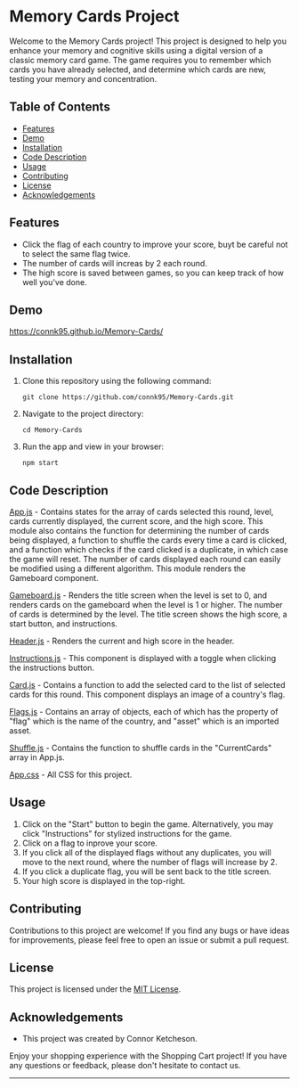 # Memory Cards Project

Welcome to the Memory Cards project! This project is designed to help you enhance your memory and cognitive skills using a digital version of a classic memory card game. The game requires you to remember which cards you have already selected, and determine which cards are new, testing your memory and concentration.

## Table of Contents

- [Features](https://github.com/connk95/Memory-Cards/blob/main/README.md#features)
- [Demo](https://github.com/connk95/Memory-Cards/blob/main/README.md#features)
- [Installation](https://github.com/connk95/Memory-Cards/blob/main/README.md#installation)
- [Code Description](https://github.com/connk95/Memory-Cards/blob/main/README.md#code-description)
- [Usage](https://github.com/connk95/Memory-Cards/blob/main/README.md#usage)
- [Contributing](https://github.com/connk95/Memory-Cards/blob/main/README.md#contributing)
- [License](https://github.com/connk95/Memory-Cards/blob/main/README.md#license)
- [Acknowledgements](https://github.com/connk95/Memory-Cards/blob/main/README.md#acknowledgements)

## Features

- Click the flag of each country to improve your score, buyt be careful not to select the same flag twice.
- The number of cards will increas by 2 each round.
- The high score is saved between games, so you can keep track of how well you've done.

## Demo

https://connk95.github.io/Memory-Cards/

## Installation

1. Clone this repository using the following command:
   ```
   git clone https://github.com/connk95/Memory-Cards.git
   ```

2. Navigate to the project directory:
   ```
   cd Memory-Cards
   ```

3. Run the app and view in your browser:
   ```
   npm start
   ```

## Code Description

[App.js](https://github.com/connk95/Memory-Cards/blob/main/src/App.js) - Contains states for the array of cards selected this round, level, cards currently displayed, the current score, and the high score. This module also contains the function for determining the number of cards being displayed, a function to shuffle the cards every time a card is clicked, and a function which checks if the card clicked is a duplicate, in which case the game will reset. The number of cards displayed each round can easily be modified using a different algorithm. This module renders the Gameboard component.

[Gameboard.js](https://github.com/connk95/Memory-Cards/blob/main/src/Components/Layout/Gameboard.js) - Renders the title screen when the level is set to 0, and renders cards on the gameboard when the level is 1 or higher. The number of cards is determined by the level. The title screen shows the high score, a start button, and instructions.

[Header.js](https://github.com/connk95/Memory-Cards/blob/main/src/Components/Layout/Header.js) - Renders the current and high score in the header.

[Instructions.js](https://github.com/connk95/Memory-Cards/blob/main/src/Components/Layout/Instructions.js) - This component is displayed with a toggle when clicking the instructions button.

[Card.js](https://github.com/connk95/Memory-Cards/blob/main/src/Components/Cards/Card.js) - Contains a function to add the selected card to the list of selected cards for this round. This component displays an image of a country's flag.

[Flags.js](https://github.com/connk95/Memory-Cards/blob/main/src/Components/Cards/Flags.js) - Contains an array of objects, each of which has the property of "flag" which is the name of the country, and "asset" which is an imported asset.

[Shuffle.js](https://github.com/connk95/Memory-Cards/blob/main/src/Components/Utilities/Shuffle.js) - Contains the function to shuffle cards in the "CurrentCards" array in App.js.

[App.css](https://github.com/connk95/Memory-Cards/blob/main/src/App.css) - All CSS for this project.


## Usage

1. Click on the "Start" button to begin the game. Alternatively, you may click "Instructions" for stylized instructions for the game.
2. Click on a flag to inprove your score.
3. If you click all of the displayed flags without any duplicates, you will move to the next round, where the number of flags will increase by 2.
4. If you click a duplicate flag, you will be sent back to the title screen.
5. Your high score is displayed in the top-right. 


## Contributing

Contributions to this project are welcome! If you find any bugs or have ideas for improvements, please feel free to open an issue or submit a pull request.

## License

This project is licensed under the [MIT License](LICENSE).

## Acknowledgements

- This project was created by Connor Ketcheson.

Enjoy your shopping experience with the Shopping Cart project! If you have any questions or feedback, please don't hesitate to contact us.

---
